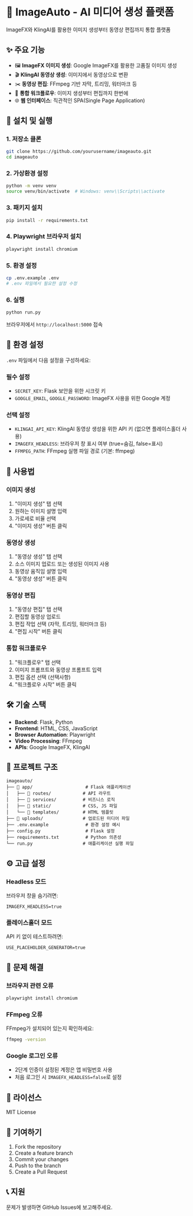 # 🎨 ImageAuto - AI 미디어 생성 플랫폼

ImageFX와 KlingAI를 활용한 이미지 생성부터 동영상 편집까지 통합 플랫폼

## ✨ 주요 기능

- 🖼️ **ImageFX 이미지 생성**: Google ImageFX를 활용한 고품질 이미지 생성
- 🎬 **KlingAI 동영상 생성**: 이미지에서 동영상으로 변환  
- ✂️ **동영상 편집**: FFmpeg 기반 자막, 트리밍, 워터마크 등
- 🔄 **통합 워크플로우**: 이미지 생성부터 편집까지 한번에
- 🌐 **웹 인터페이스**: 직관적인 SPA(Single Page Application)

## 🚀 설치 및 실행

### 1. 저장소 클론
```bash
git clone https://github.com/yourusername/imageauto.git
cd imageauto
```

### 2. 가상환경 설정
```bash
python -m venv venv
source venv/bin/activate  # Windows: venv\\Scripts\\activate
```

### 3. 패키지 설치
```bash
pip install -r requirements.txt
```

### 4. Playwright 브라우저 설치
```bash
playwright install chromium
```

### 5. 환경 설정
```bash
cp .env.example .env
# .env 파일에서 필요한 설정 수정
```

### 6. 실행
```bash
python run.py
```

브라우저에서 `http://localhost:5000` 접속

## 📝 환경 설정

`.env` 파일에서 다음 설정을 구성하세요:

### 필수 설정
- `SECRET_KEY`: Flask 보안을 위한 시크릿 키
- `GOOGLE_EMAIL`, `GOOGLE_PASSWORD`: ImageFX 사용을 위한 Google 계정

### 선택 설정  
- `KLINGAI_API_KEY`: KlingAI 동영상 생성을 위한 API 키 (없으면 플레이스홀더 사용)
- `IMAGEFX_HEADLESS`: 브라우저 창 표시 여부 (true=숨김, false=표시)
- `FFMPEG_PATH`: FFmpeg 실행 파일 경로 (기본: ffmpeg)

## 🎯 사용법

### 이미지 생성
1. "이미지 생성" 탭 선택
2. 원하는 이미지 설명 입력
3. 가로세로 비율 선택
4. "이미지 생성" 버튼 클릭

### 동영상 생성
1. "동영상 생성" 탭 선택
2. 소스 이미지 업로드 또는 생성된 이미지 사용
3. 동영상 움직임 설명 입력
4. "동영상 생성" 버튼 클릭

### 동영상 편집
1. "동영상 편집" 탭 선택
2. 편집할 동영상 업로드
3. 편집 작업 선택 (자막, 트리밍, 워터마크 등)
4. "편집 시작" 버튼 클릭

### 통합 워크플로우
1. "워크플로우" 탭 선택
2. 이미지 프롬프트와 동영상 프롬프트 입력
3. 편집 옵션 선택 (선택사항)
4. "워크플로우 시작" 버튼 클릭

## 🛠️ 기술 스택

- **Backend**: Flask, Python
- **Frontend**: HTML, CSS, JavaScript
- **Browser Automation**: Playwright
- **Video Processing**: FFmpeg
- **APIs**: Google ImageFX, KlingAI

## 📁 프로젝트 구조

```
imageauto/
├── 📁 app/                    # Flask 애플리케이션
│   ├── 📁 routes/            # API 라우트
│   ├── 📁 services/          # 비즈니스 로직
│   ├── 📁 static/            # CSS, JS 파일
│   └── 📁 templates/         # HTML 템플릿
├── 📁 uploads/               # 업로드된 미디어 파일
├── .env.example              # 환경 설정 예시
├── config.py                 # Flask 설정
├── requirements.txt          # Python 의존성
└── run.py                   # 애플리케이션 실행 파일
```

## ⚙️ 고급 설정

### Headless 모드
브라우저 창을 숨기려면:
```env
IMAGEFX_HEADLESS=true
```

### 플레이스홀더 모드
API 키 없이 테스트하려면:
```env
USE_PLACEHOLDER_GENERATOR=true
```

## 🔧 문제 해결

### 브라우저 관련 오류
```bash
playwright install chromium
```

### FFmpeg 오류  
FFmpeg가 설치되어 있는지 확인하세요:
```bash
ffmpeg -version
```

### Google 로그인 오류
- 2단계 인증이 설정된 계정은 앱 비밀번호 사용
- 처음 로그인 시 `IMAGEFX_HEADLESS=false`로 설정

## 📜 라이선스

MIT License

## 🤝 기여하기

1. Fork the repository
2. Create a feature branch
3. Commit your changes
4. Push to the branch
5. Create a Pull Request

## 📞 지원

문제가 발생하면 GitHub Issues에 보고해주세요.
